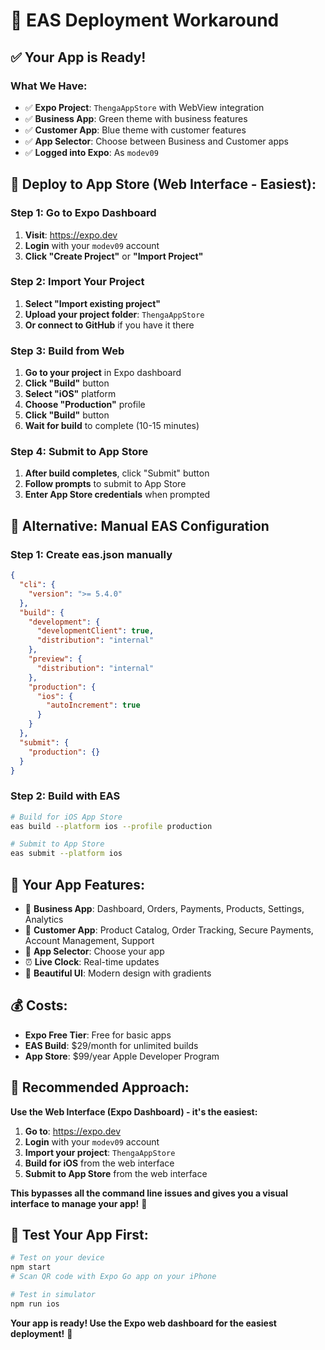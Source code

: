 # 🚀 EAS Deployment Workaround

## ✅ **Your App is Ready!**

### **What We Have:**
- ✅ **Expo Project**: `ThengaAppStore` with WebView integration
- ✅ **Business App**: Green theme with business features
- ✅ **Customer App**: Blue theme with customer features
- ✅ **App Selector**: Choose between Business and Customer apps
- ✅ **Logged into Expo**: As `modev09`

## 🚀 **Deploy to App Store (Web Interface - Easiest):**

### **Step 1: Go to Expo Dashboard**
1. **Visit**: https://expo.dev
2. **Login** with your `modev09` account
3. **Click "Create Project"** or **"Import Project"**

### **Step 2: Import Your Project**
1. **Select "Import existing project"**
2. **Upload your project folder**: `ThengaAppStore`
3. **Or connect to GitHub** if you have it there

### **Step 3: Build from Web**
1. **Go to your project** in Expo dashboard
2. **Click "Build"** button
3. **Select "iOS"** platform
4. **Choose "Production"** profile
5. **Click "Build"** button
6. **Wait for build** to complete (10-15 minutes)

### **Step 4: Submit to App Store**
1. **After build completes**, click "Submit" button
2. **Follow prompts** to submit to App Store
3. **Enter App Store credentials** when prompted

## 📱 **Alternative: Manual EAS Configuration**

### **Step 1: Create eas.json manually**
```json
{
  "cli": {
    "version": ">= 5.4.0"
  },
  "build": {
    "development": {
      "developmentClient": true,
      "distribution": "internal"
    },
    "preview": {
      "distribution": "internal"
    },
    "production": {
      "ios": {
        "autoIncrement": true
      }
    }
  },
  "submit": {
    "production": {}
  }
}
```

### **Step 2: Build with EAS**
```bash
# Build for iOS App Store
eas build --platform ios --profile production

# Submit to App Store
eas submit --platform ios
```

## 🎯 **Your App Features:**
- 🏢 **Business App**: Dashboard, Orders, Payments, Products, Settings, Analytics
- 🛒 **Customer App**: Product Catalog, Order Tracking, Secure Payments, Account Management, Support
- 📱 **App Selector**: Choose your app
- ⏰ **Live Clock**: Real-time updates
- 🎨 **Beautiful UI**: Modern design with gradients

## 💰 **Costs:**
- **Expo Free Tier**: Free for basic apps
- **EAS Build**: $29/month for unlimited builds
- **App Store**: $99/year Apple Developer Program

## 🚀 **Recommended Approach:**

**Use the Web Interface (Expo Dashboard) - it's the easiest:**

1. **Go to**: https://expo.dev
2. **Login** with your `modev09` account
3. **Import your project**: `ThengaAppStore`
4. **Build for iOS** from the web interface
5. **Submit to App Store** from the web interface

**This bypasses all the command line issues and gives you a visual interface to manage your app!** 🎉

## 📱 **Test Your App First:**
```bash
# Test on your device
npm start
# Scan QR code with Expo Go app on your iPhone

# Test in simulator
npm run ios
```

**Your app is ready! Use the Expo web dashboard for the easiest deployment!** 🚀
